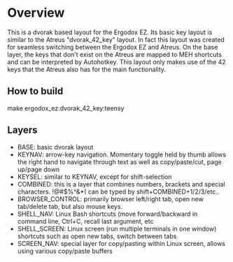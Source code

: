 Overview
========

This is a dvorak based layout for the Ergodox EZ. Its basic key layout is similar to the Atreus "dvorak_42_key" layout. In fact this layout was created for seamless switching between the Ergodox EZ and Atreus. On the base layer, the keys that don't exist on the Atreus are mapped to MEH shortcuts and can be interpreted by Autohotkey. This layout only makes use of the 42 keys that the Atreus also has for the main functionality. 

How to build 
------------
make ergodox_ez:dvorak_42_key:teensy

Layers
------
* BASE: basic dvorak layout
* KEYNAV: arrow-key navigation. Momentary toggle held by thumb allows the right hand to navigate through text as well as copy/paste/cut, page up/page down
* KEYSEL: similar to KEYNAV, except for shift-selection
* COMBINED: this is a layer that combines numbers, brackets and special characters. !@#$%^&*( can be typed by shift+COMBINED+1/2/3/etc..
* BROWSER_CONTROL: primarily browser left/right tab, open new tab/delete tab, but also mouse keys.
* SHELL_NAV: Linux Bash shortcuts (move forward/backward in command line, Ctrl+C, recall last argument, etc
* SHELL_SCREEN: Linux screen (run multiple terminals in one window) shortcuts such as open new tabs, switch between tabs
* SCREEN_NAV: special layer for copy/pasting within Linux screen, allows using various copy/paste buffers